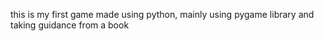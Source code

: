this is my first game made using python, mainly using pygame library and taking guidance from a book
